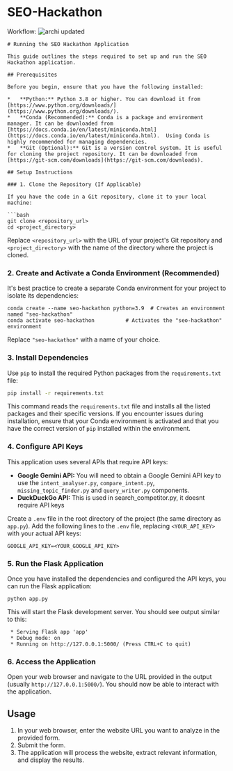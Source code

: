 # SEO-Hackathon

Workflow:
![archi updated](https://github.com/user-attachments/assets/0cc77522-3837-428f-90e7-92a409ced52e)

```
# Running the SEO Hackathon Application

This guide outlines the steps required to set up and run the SEO Hackathon application.

## Prerequisites

Before you begin, ensure that you have the following installed:

*   **Python:** Python 3.8 or higher. You can download it from [https://www.python.org/downloads/](https://www.python.org/downloads/).
*   **Conda (Recommended):** Conda is a package and environment manager. It can be downloaded from [https://docs.conda.io/en/latest/miniconda.html](https://docs.conda.io/en/latest/miniconda.html).  Using Conda is highly recommended for managing dependencies.
*   **Git (Optional):** Git is a version control system. It is useful for cloning the project repository. It can be downloaded from [https://git-scm.com/downloads](https://git-scm.com/downloads).

## Setup Instructions

### 1. Clone the Repository (If Applicable)

If you have the code in a Git repository, clone it to your local machine:

```bash
git clone <repository_url>
cd <project_directory>
```

Replace `<repository_url>` with the URL of your project's Git repository and `<project_directory>` with the name of the directory where the project is cloned.

### 2. Create and Activate a Conda Environment (Recommended)

It's best practice to create a separate Conda environment for your project to isolate its dependencies:

```
conda create --name seo-hackathon python=3.9  # Creates an environment named "seo-hackathon"
conda activate seo-hackathon          # Activates the "seo-hackathon" environment
```

Replace `"seo-hackathon"` with a name of your choice.

### 3. Install Dependencies

Use `pip` to install the required Python packages from the `requirements.txt` file:

```bash
pip install -r requirements.txt
```

This command reads the `requirements.txt` file and installs all the listed packages and their specific versions.  If you encounter issues during installation, ensure that your Conda environment is activated and that you have the correct version of `pip` installed within the environment.

### 4. Configure API Keys

This application uses several APIs that require API keys:

*   **Google Gemini API:**  You will need to obtain a Google Gemini API key to use the `intent_analyser.py`, `compare_intent.py`, `missing_topic_finder.py` and `query_writer.py` components.
*    **DuckDuckGo API:** This is used in search_competitor.py, it doesnt require API keys

Create a `.env` file in the root directory of the project (the same directory as `app.py`).  Add the following lines to the `.env` file, replacing `<YOUR_API_KEY>` with your actual API keys:

```
GOOGLE_API_KEY=<YOUR_GOOGLE_API_KEY>
```

### 5. Run the Flask Application

Once you have installed the dependencies and configured the API keys, you can run the Flask application:

```
python app.py
```

This will start the Flask development server. You should see output similar to this:

```
 * Serving Flask app 'app'
 * Debug mode: on
 * Running on http://127.0.0.1:5000/ (Press CTRL+C to quit)
```

### 6. Access the Application

Open your web browser and navigate to the URL provided in the output (usually `http://127.0.0.1:5000/`). You should now be able to interact with the application.

## Usage

1.  In your web browser, enter the website URL you want to analyze in the provided form.
2.  Submit the form.
3.  The application will process the website, extract relevant information, and display the results.

